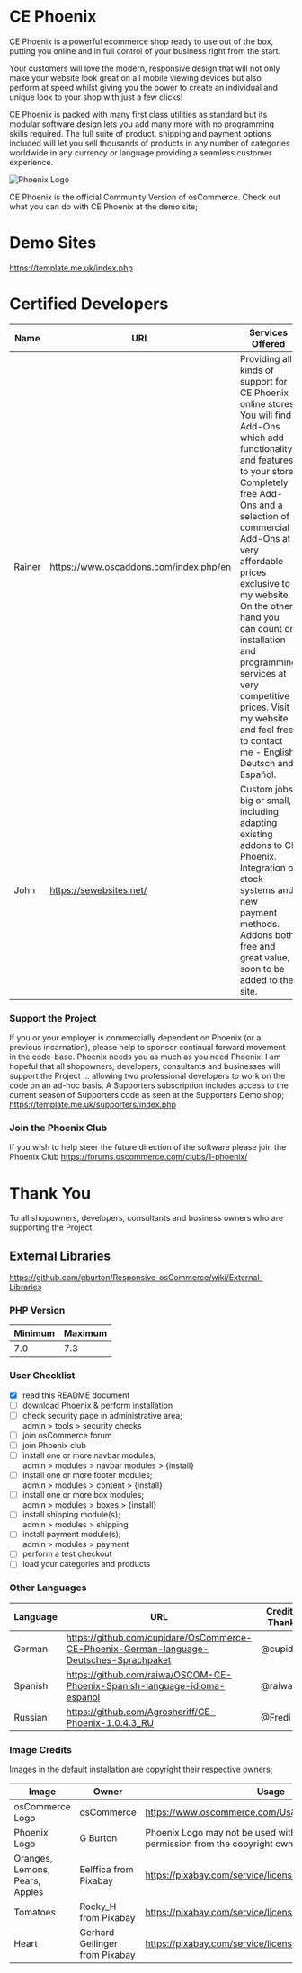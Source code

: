 # CE Phoenix

CE Phoenix is a powerful ecommerce shop ready to use out of the box, putting you online and in full control of your business right from the start.

Your customers will love the modern, responsive design that will not only make your website look great on all mobile viewing devices but also perform at speed whilst giving you the power to create an individual and unique look to your shop with just a few clicks!

CE Phoenix is packed with many first class utilities as standard but its modular software design lets you add many more with no programming skills required. The full suite of product, shipping and payment options included will let you sell thousands of products in any number of categories worldwide in any currency or language providing a seamless customer experience.

![Phoenix Logo](https://raw.githubusercontent.com/gburton/Responsive-osCommerce/master/.github/ce-phoenix.png)

CE Phoenix is the official Community Version of osCommerce.  Check out what you can do with CE Phoenix at the demo site; 

# Demo Sites

https://template.me.uk/index.php

# Certified Developers

Name | URL | Services Offered
------------ | ------------- | ------------- 
Rainer | https://www.oscaddons.com/index.php/en | Providing all kinds of support for CE Phoenix online stores. You will find Add-Ons which add functionality and features to your store.  Completely free Add-Ons and a selection of commercial Add-Ons at very affordable prices exclusive to my website.  On the other hand you can count on installation and programming services at very competitive prices.  Visit my website and feel free to contact me - English, Deutsch and Español.
John | https://sewebsites.net/ | C﻿ustom jobs, big or small, including adapting existing add﻿ons to CE Phoenix. Integration of stock systems and new payment methods. Addons both free and great value, soon to be added to the site.

### Support the Project

If you or your employer is commercially dependent on Phoenix (or a previous incarnation), please help to sponsor continual forward movement in the code-base. Phoenix needs you as much as you need Phoenix! I am hopeful that all shopowners, developers, consultants and businesses will support the Project ... allowing two professional developers to work on the code on an ad-hoc basis.  A Supporters subscription includes access to the current season of Supporters code as seen at the Supporters Demo shop; https://template.me.uk/supporters/index.php 

### Join the Phoenix Club

If you wish to help steer the future direction of the software please join the Phoenix Club
https://forums.oscommerce.com/clubs/1-phoenix/

# Thank You

To all shopowners, developers, consultants and business owners who are supporting the Project.

## External Libraries

https://github.com/gburton/Responsive-osCommerce/wiki/External-Libraries

### PHP Version

Minimum | Maximum
------------ | -------------
7.0 | 7.3

### User Checklist

- [x] read this README document
- [ ] download Phoenix & perform installation
- [ ] check security page in administrative area;  
      admin > tools > security checks
- [ ] join osCommerce forum
- [ ] join Phoenix club
- [ ] install one or more navbar modules;  
      admin > modules > navbar modules > {install}
- [ ] install one or more footer modules;  
      admin > modules > content > {install}
- [ ] install one or more box modules;  
      admin > modules > boxes > {install}
- [ ] install shipping module(s);  
      admin > modules > shipping
- [ ] install payment module(s);  
      admin > modules > payment
- [ ] perform a test checkout
- [ ] load your categories and products

### Other Languages

Language | URL | Credit & Thanks
------------ | ------------- | -------------
German | https://github.com/cupidare/OsCommerce-CE-Phoenix-German-language-Deutsches-Sprachpaket | @cupidare
Spanish | https://github.com/raiwa/OSCOM-CE-Phoenix-Spanish-language-idioma-espanol | @raiwa
Russian | https://github.com/Agrosheriff/CE-Phoenix-1.0.4.3_RU | @Fredi

### Image Credits

Images in the default installation are copyright their respective owners;

Image | Owner | Usage
------------ | ------------- | -------------
osCommerce Logo | osCommerce | https://www.oscommerce.com/Us&Legal#TrademarkPolicy
Phoenix Logo | G Burton | Phoenix Logo may not be used without prior written permission from the copyright owner.
Oranges, Lemons, Pears, Apples | Eelffica from Pixabay | https://pixabay.com/service/license/
Tomatoes | Rocky_H from Pixabay | https://pixabay.com/service/license/
Heart | Gerhard Gellinger from Pixabay | https://pixabay.com/service/license/
